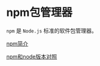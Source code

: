 # npm包管理器
`npm` 是 `Node.js` 标准的软件包管理器。


[npm简介](http://nodejs.cn/learn/an-introduction-to-the-npm-package-manager)


[npm和node版本对照](https://nodejs.org/zh-cn/download/releases/)